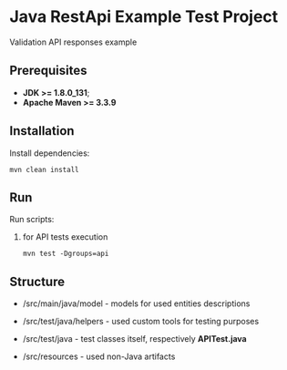 # Java RestApi Example Test Project
Validation API responses example

## Prerequisites
* **JDK >= 1.8.0_131**;
* **Apache Maven >= 3.3.9**

## Installation
Install dependencies: 
```
mvn clean install
```

## Run 
Run scripts:
1. for API tests execution
    ```
    mvn test -Dgroups=api
    ```

## Structure
* /src/main/java/model - models for used entities descriptions

* /src/test/java/helpers - used custom tools for testing purposes
* /src/test/java - test classes itself, respectively **APITest.java**
* /src/resources - used non-Java artifacts